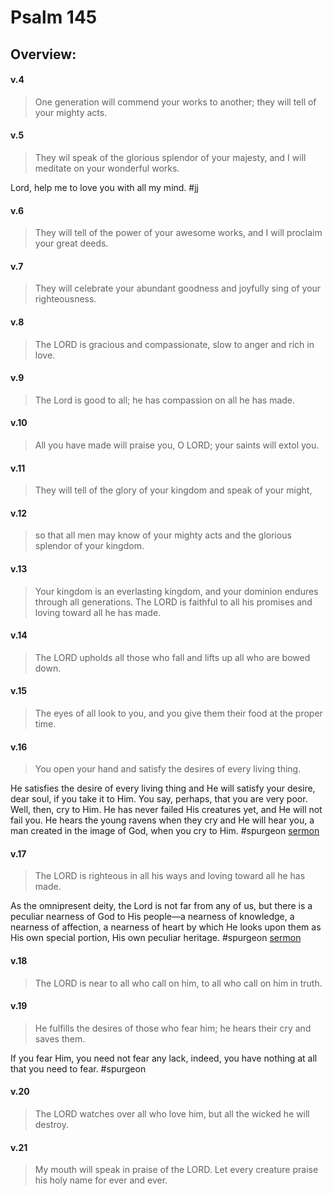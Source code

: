 # Psalm 145

## Overview:

#### v.4
>One generation will commend your works to another; they will tell of your mighty acts.

#### v.5
>They wil speak of the glorious splendor of your majesty, and I will meditate on your wonderful works.

Lord, help me to love you with all my mind.
#jj 

#### v.6
>They will tell of the power of your awesome works, and I will proclaim your great deeds.

#### v.7
>They will celebrate your abundant goodness and joyfully sing of your righteousness.

#### v.8
>The LORD is gracious and compassionate, slow to anger and rich in love.

#### v.9
>The Lord is good to all; he has compassion on all he has made.

#### v.10
>All you have made will praise you, O LORD; your saints will extol you.

#### v.11
>They will tell of the glory of your kingdom and speak of your might,

#### v.12
>so that all men may know of your mighty acts and the glorious splendor of your kingdom.

#### v.13
>Your kingdom is an everlasting kingdom, and your dominion endures through all generations. The LORD is faithful to all his promises and loving toward all he has made.

#### v.14
>The LORD upholds all those who fall and lifts up all who are bowed down.

#### v.15
>The eyes of all look to you, and you give them their food at the proper time.

#### v.16
>You open your hand and satisfy the desires of every living thing.

He satisfies the desire of every living thing and He will satisfy your desire, dear soul, if you take it to Him. You say, perhaps, that you are very poor. Well, then, cry to Him. He has never failed His creatures yet, and He will not fail you. He hears the young ravens when they cry and He will hear you, a man created in the image of God, when you cry to Him.
#spurgeon [sermon](https://www.spurgeongems.org/sermon/chs2519.pdf)

#### v.17
>The LORD is righteous in all his ways and loving toward all he has made.

As the omnipresent deity, the Lord is not far from any of us, but there is a peculiar nearness of God to His people—a nearness of knowledge, a nearness of affection, a nearness of heart by which He looks upon them as His own special portion, His own peculiar heritage.
#spurgeon [sermon](https://www.spurgeongems.org/sermon/chs2519.pdf)

#### v.18
>The LORD is near to all who call on him, to all who call on him in truth.

#### v.19
>He fulfills the desires of those who fear him; he hears their cry and saves them.

If you fear Him, you need not fear any lack, indeed, you have nothing at all that you need to fear.
#spurgeon 

#### v.20
>The LORD watches over all who love him, but all the wicked he will destroy.

#### v.21
>My mouth will speak in praise of the LORD. Let every creature praise his holy name for ever and ever.

